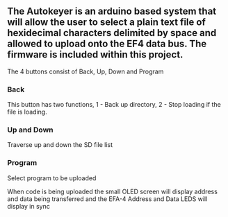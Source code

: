 ## The Autokeyer is an arduino based system that will allow the user to select a plain text file of hexidecimal characters delimited by space and allowed to upload onto the EF4 data bus. The firmware is included within this project.

The 4 buttons consist of Back, Up, Down and Program
### Back
This button has two functions, 1 - Back up directory, 2 - Stop loading if the file is loading.
### Up and Down
Traverse up and down the SD file list
### Program
Select program to be uploaded

When code is being uploaded the small OLED screen will display address and data being transferred and the EFA-4 Address and Data LEDS will display in sync 
